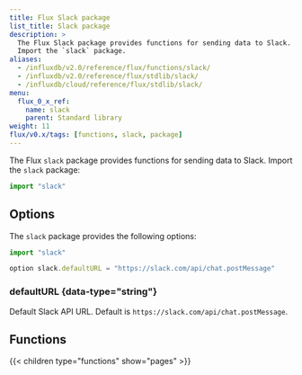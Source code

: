 ```yaml
---
title: Flux Slack package
list_title: Slack package
description: >
  The Flux Slack package provides functions for sending data to Slack.
  Import the `slack` package.
aliases:
  - /influxdb/v2.0/reference/flux/functions/slack/
  - /influxdb/v2.0/reference/flux/stdlib/slack/
  - /influxdb/cloud/reference/flux/stdlib/slack/
menu:
  flux_0_x_ref:
    name: slack
    parent: Standard library
weight: 11
flux/v0.x/tags: [functions, slack, package]
---
```


The Flux `slack` package provides functions for sending data to Slack.
Import the `slack` package:

```js
import "slack"
```

## Options
The `slack` package provides the following options:

```js
import "slack"

option slack.defaultURL = "https://slack.com/api/chat.postMessage"
```

### defaultURL {data-type="string"}
Default Slack API URL.
Default is `https://slack.com/api/chat.postMessage`.

## Functions
{{< children type="functions" show="pages" >}}
